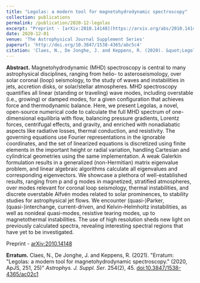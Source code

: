 ```yaml
---
title: "Legolas: a modern tool for magnetohydrodynamic spectroscopy"
collection: publications
permalink: /publication/2020-12-legolas
excerpt: "Preprint - [arXiv:2010.14148](https://arxiv.org/abs/2010.14148)"
date: 2020-12-01
venue: 'The Astrophysical Journal Supplement Series'
paperurl: 'http://doi.org/10.3847/1538-4365/abc5c4'
citation: 'Claes, N., De Jonghe, J. and Keppens, R. (2020). &quot;Legolas: a modern tool for magnetohydrodynamic spectroscopy.&quot; <i>Astrophys. J. Suppl. Ser</i>. 251(2), 25.'
---
```


__Abstract.__ Magnetohydrodynamic (MHD) spectroscopy is central to many astrophysical disciplines, ranging from helio- to asteroseismology, over solar coronal (loop) seismology, to the study of waves and instabilities in jets, accretion disks, or solar/stellar atmospheres. MHD spectroscopy quantifies all linear (standing or traveling) wave modes, including overstable (i.e., growing) or damped modes, for a given configuration that achieves force and thermodynamic balance. Here, we present Legolas, a novel, open-source numerical code to calculate the full MHD spectrum of one-dimensional equilibria with flow, balancing pressure gradients, Lorentz forces, centrifugal effects, and gravity, and enriched with nonadiabatic aspects like radiative losses, thermal conduction, and resistivity. The governing equations use Fourier representations in the ignorable coordinates, and the set of linearized equations is discretized using finite elements in the important height or radial variation, handling Cartesian and cylindrical geometries using the same implementation. A weak Galerkin formulation results in a generalized (non-Hermitian) matrix eigenvalue problem, and linear algebraic algorithms calculate all eigenvalues and corresponding eigenvectors. We showcase a plethora of well-established results, ranging from p and g modes in magnetized, stratified atmospheres, over modes relevant for coronal loop seismology, thermal instabilities, and discrete overstable Alfvén modes related to solar prominences, to stability studies for astrophysical jet flows. We encounter (quasi-)Parker, (quasi-)interchange, current-driven, and Kelvin–Helmholtz instabilities, as well as nonideal quasi-modes, resistive tearing modes, up to magnetothermal instabilities. The use of high resolution sheds new light on previously calculated spectra, revealing interesting spectral regions that have yet to be investigated.

Preprint - [arXiv:2010.14148](https://arxiv.org/abs/2010.14148)

__Erratum.__ Claes, N., De Jonghe, J. and Keppens, R. (2021). &quot;Erratum: "Legolas: a modern tool for magnetohydrodynamic spectroscopy." (2020, ApJS, 251, 25)&quot; <i>Astrophys. J. Suppl. Ser</i>. 254(2), 45. [doi:10.3847/1538-4365/ac02c1](http://doi.org/10.3847/1538-4365/ac02c1)